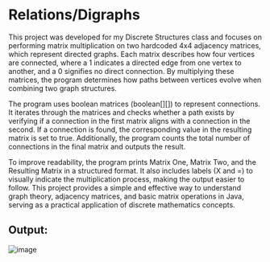 # Relations/Digraphs

This project was developed for my Discrete Structures class and focuses on performing matrix multiplication on two hardcoded 4x4 adjacency matrices, which represent directed graphs. Each matrix describes how four vertices are connected, where a 1 indicates a directed edge from one vertex to another, and a 0 signifies no direct connection. By multiplying these matrices, the program determines how paths between vertices evolve when combining two graph structures.

The program uses boolean matrices (boolean[][]) to represent connections. It iterates through the matrices and checks whether a path exists by verifying if a connection in the first matrix aligns with a connection in the second. If a connection is found, the corresponding value in the resulting matrix is set to true. Additionally, the program counts the total number of connections in the final matrix and outputs the result.

To improve readability, the program prints Matrix One, Matrix Two, and the Resulting Matrix in a structured format. It also includes labels (X and =) to visually indicate the multiplication process, making the output easier to follow. This project provides a simple and effective way to understand graph theory, adjacency matrices, and basic matrix operations in Java, serving as a practical application of discrete mathematics concepts.

## Output:

![image](https://github.com/user-attachments/assets/f8ca3286-3fd5-48d8-9b2b-3eeafaeefcd1)
